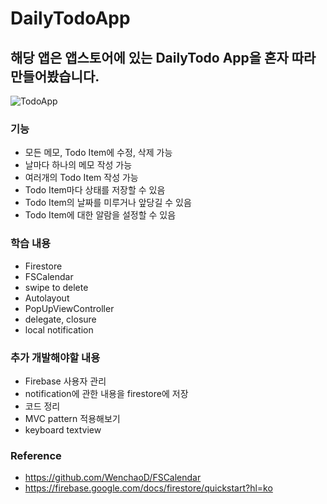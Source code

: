 # DailyTodoApp

## 해당 앱은 앱스토어에 있는 DailyTodo App을 혼자 따라 만들어봤습니다.

![TodoApp](https://user-images.githubusercontent.com/58852584/110882546-72eb8b80-8325-11eb-8a81-1f5b269f89ad.gif)



### 기능
- 모든 메모, Todo Item에 수정, 삭제 가능
- 날마다 하나의 메모 작성 가능
- 여러개의 Todo Item 작성 가능
- Todo Item마다 상태를 저장할 수 있음
- Todo Item의 날짜를 미루거나 앞당길 수 있음
- Todo Item에 대한 알람을 설정할 수 있음

### 학습 내용
- Firestore
- FSCalendar
- swipe to delete
- Autolayout
- PopUpViewController
- delegate, closure
- local notification

### 추가 개발해야할 내용
- Firebase 사용자 관리
- notification에 관한 내용을 firestore에 저장
- 코드 정리
- MVC pattern 적용해보기
- keyboard textview

### Reference
- https://github.com/WenchaoD/FSCalendar
- https://firebase.google.com/docs/firestore/quickstart?hl=ko
